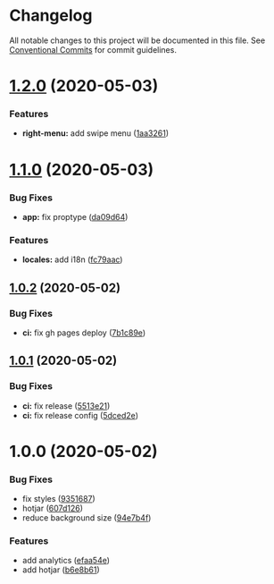 # Changelog

All notable changes to this project will be documented in this file. See
[Conventional Commits](https://conventionalcommits.org) for commit guidelines.

# [1.2.0](https://github.com/cibergarri/home/compare/v1.1.0...v1.2.0) (2020-05-03)


### Features

* **right-menu:** add swipe menu ([1aa3261](https://github.com/cibergarri/home/commit/1aa326168ad7ebba6de3d747e655e6c870ff2e33))

# [1.1.0](https://github.com/cibergarri/home/compare/v1.0.2...v1.1.0) (2020-05-03)


### Bug Fixes

* **app:** fix proptype ([da09d64](https://github.com/cibergarri/home/commit/da09d64c900453df972fa55bac4a9323024ad764))


### Features

* **locales:** add i18n ([fc79aac](https://github.com/cibergarri/home/commit/fc79aacf4f6a6738f07ebb8f897bd1715969cf02))

## [1.0.2](https://github.com/cibergarri/home/compare/v1.0.1...v1.0.2) (2020-05-02)


### Bug Fixes

* **ci:** fix gh pages deploy ([7b1c89e](https://github.com/cibergarri/home/commit/7b1c89e14ff1661329ec4698305201556ebd44ad))

## [1.0.1](https://github.com/cibergarri/home/compare/v1.0.0...v1.0.1) (2020-05-02)


### Bug Fixes

* **ci:** fix release ([5513e21](https://github.com/cibergarri/home/commit/5513e21f0f3bd304429ae4f65c55f9df5e10929e))
* **ci:** fix release config ([5dced2e](https://github.com/cibergarri/home/commit/5dced2e3ecedb5a575bd9c157a9e4faa45fc120c))

# 1.0.0 (2020-05-02)


### Bug Fixes

* fix styles ([9351687](https://github.com/cibergarri/home/commit/9351687bb3305513ecfe148ec6faccf456a7fed7))
* hotjar ([607d126](https://github.com/cibergarri/home/commit/607d12627616fc72e90f96db737bda7a0166dea7))
* reduce background size ([94e7b4f](https://github.com/cibergarri/home/commit/94e7b4f9f5f76468da7e3821b9f33436ce3053e4))


### Features

* add analytics ([efaa54e](https://github.com/cibergarri/home/commit/efaa54e0c6dfe87ab2a02091bd94a3713b5ac890))
* add hotjar ([b6e8b61](https://github.com/cibergarri/home/commit/b6e8b610781fabddeeb462049807a6ff2cd23381))
